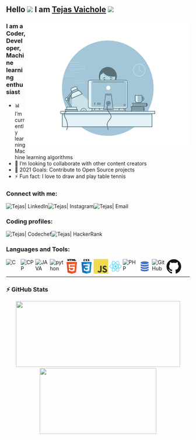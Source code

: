 ## Hello <img src="https://media.giphy.com/media/hvRJCLFzcasrR4ia7z/giphy.gif" width="28"> I am [Tejas Vaichole](https://github.com/TejasV58) ![](https://komarev.com/ghpvc/?username=TejasV58&color=green)
<img align="right" width="450px" height="350px" alt="GIF" src="coding.gif" />

### I am a Coder, Developer, Machine learning enthusiast

- :bar_chart: I’m currently learning Machine learning algorithms
- 👯 I’m looking to collaborate with other content creators
- :dart: 2021 Goals: Contribute to Open Source projects
- ⚡  Fun fact: I love to draw and play table tennis

### Connect with me:

[<img align="left" alt="Tejas| LinkedIn" src="https://img.shields.io/badge/linkedin%20-%230077B5.svg?&style=flat&logo=linkedin&logoColor=white" />][linkedin]
[<img align="left" alt="Tejas| Instagram" src="https://img.shields.io/badge/Instagram-E4405F?style=flat&logo=Instagram&logoColor=white" />][instagram]
[<img align="left" alt="Tejas| Email" src="https://img.shields.io/badge/Gmail-D14836?style=flat&logo=gmail&logoColor=white" />][mail]

<br/>

### Coding profiles:

[<img align="left" alt="Tejas| Codechef" src="https://img.shields.io/badge/Codechef-5B4638?style=flat&logo=CodeChef&logoColor=white" />][codechef]
[<img align="left" alt="Tejas| HackerRank"  src="https://img.shields.io/badge/HackerRank-2EC866?style=flat&logo=HackerRank&logoColor=white" />][hackerrank]

<br />

### Languages and Tools:

<img align="left" alt="C" width="40px" src="https://raw.githubusercontent.com/jmnote/z-icons/master/svg/c.svg" />
<img align="left" alt="CPP" width="40px" src="https://raw.githubusercontent.com/jmnote/z-icons/master/svg/cpp.svg" />
<img align="left" alt="JAVA" width="40px" src="https://raw.githubusercontent.com/jmnote/z-icons/master/svg/java.svg" />
<img align="left" alt="python" width="40px" src="https://raw.githubusercontent.com/jmnote/z-icons/master/svg/python.svg" />
<img align="left" alt="HTML5" width="40px" src="https://raw.githubusercontent.com/github/explore/80688e429a7d4ef2fca1e82350fe8e3517d3494d/topics/html/html.png" />
<img align="left" alt="CSS3" width="40px" src="https://raw.githubusercontent.com/github/explore/80688e429a7d4ef2fca1e82350fe8e3517d3494d/topics/css/css.png" />
<img align="left" alt="JavaScript" width="40px" src="https://raw.githubusercontent.com/github/explore/80688e429a7d4ef2fca1e82350fe8e3517d3494d/topics/javascript/javascript.png" />
<img align="left" alt="React" width="40px" src="https://raw.githubusercontent.com/github/explore/80688e429a7d4ef2fca1e82350fe8e3517d3494d/topics/react/react.png" />
<img align="left" alt="PHP" width="40px" src="https://raw.githubusercontent.com/jmnote/z-icons/master/svg/php.svg" />
<img align="left" alt="SQL" width="40px" src="https://raw.githubusercontent.com/github/explore/80688e429a7d4ef2fca1e82350fe8e3517d3494d/topics/sql/sql.png" />
<img align="left" alt="GitHub" width="40px" src="https://raw.githubusercontent.com/jmnote/z-icons/master/svg/git.svg" />
<img align="left" alt="GitHub" width="40px" src="https://raw.githubusercontent.com/github/explore/78df643247d429f6cc873026c0622819ad797942/topics/github/github.png" />

<br />
<br />

---

### :zap: GitHub Stats

<p align="center">
    <a href="https://github.com/TejasV58">
    <img height="180em" width="450em" src="https://github-readme-stats.vercel.app/api?username=TejasV58&count_private=true&show_icons=true&hide_title=true&theme=radical"/>
    <img height="180em" width="320em" src="https://github-readme-stats.vercel.app/api/top-langs/?username=TejasV58&langs_count=6&layout=compact&theme=radical"/>
    </a>
</p>


[linkedin]: https://www.linkedin.com/in/tejas-vaichole-049209196/
[instagram]: https://www.instagram.com/tejasvaichole55/
[codechef]: https://www.codechef.com/users/tejasv_55
[hackerrank]: https://www.hackerrank.com/tejasv515
[mail]: mailto:tejasv515@gmail.com 
